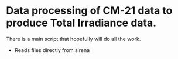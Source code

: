 
Data processing of CM-21 data to produce Total Irradiance data.
================================================================================

There is a main script that hopefully will do all the work.

- Reads files directly from sirena
